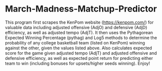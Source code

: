 # March-Madness-Matchup-Predictor
This program first scrapes the KenPom website (https://kenpom.com/) for valuable data including adjusted offensive (AdjO) and defensive (AdjD) efficiency, as well as adjusted tempo (AdjT). It then uses the Pythagorean Expected Winning Percentage (pythag) and Log5 methods to determine the probability of any college basketball team (listed on KenPom) winning against the other, given the values listed above. Also calculates expected score for the game given adjusted tempo (AdjT) and adjusted offensive and defensive efficiency, as well as expected point return for predicting either team to win (including bonuses for upsets/higher seeds winning). Enjoy!
